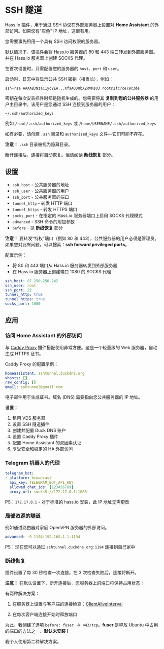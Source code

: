 # SSH 隧道

Hass.io 插件，用于通过 SSH 协议在外部服务器上设置对 **Home Assistant** 的外部访问。如果您有“灰色” IP 地址，这很有用。

您需要事先租用一个具有 SSH 访问权限的服务器。

默认情况下，该插件会将 Hass.io 服务器的 80 和 443 端口转发到外部服务器。并在 Hass.io 服务器上创建 SOCKS 代理。

在首次设置时，只需配置您的服务器的 `host`、`port` 和 `user`。

启动时，日志中将显示公共 SSH 密钥（相当长），例如：

```
ssh-rsa AAAAB3NzaC1yc2EA...XfsAODObXZRVMI03 root@2fc7ce79c3de
```

密钥在每次安装插件时都是随机生成的。您需要将其 **复制到您的公共服务器** 的用户主目录中，该用户是您通过 SSH 连接到服务器的用户：

`~/.ssh/authorized_keys`

例如 `/root/.ssh/authorized_keys` 或 `/home/USERNAME/.ssh/authorized_keys`

如有必要，请创建 `.ssh` 目录和 `authorized_keys` 文件—它们可能不存在。

**注意！** `.ssh` 目录被视为隐藏目录。

断开连接后，连接将自动恢复。但请阅读 **断线恢复** 部分。

## 设置

- `ssh_host` - 公共服务器的地址
- `ssh_user` - 公共服务器的用户
- `ssh_port` - 公共服务器的端口
- `tunnel_http` - 转发 HTTP 端口
- `tunnel_https` - 转发 HTTPS 端口
- `socks_port` - 在指定的 Hass.io 服务器端口上启用 SOCKS 代理模式
- `advanced` - SSH 命令的附加参数
- `before` - 见 **断线恢复** 部分

**注意！** 要转发“特权”端口（例如 80 和 443），公共服务器的用户必须是管理员。如果您对此有问题，可以搜索：**ssh forward privileged ports**。

配置示例：

- 将 80 和 443 端口从 Hass.io 服务器转发到外部服务器
- 在 Hass.io 服务器上创建端口 1080 的 SOCKS 代理

```yaml
ssh_host: 87.250.250.242
ssh_user: root
ssh_port: 22
tunnel_http: true
tunnel_https: true
socks_port: 1080
```

## 应用

### 访问 Home Assistant 的外部访问

与 [Caddy Proxy](https://github.com/bestlibre/hassio-addons/tree/master/caddy_proxy) 插件搭配使用非常方便。这是一个轻量级的 Web 服务器，自动生成 HTTPS 证书。

Caddy Proxy 的配置示例：

```yaml
homeassistant: sshtunnel.duckdns.org
vhosts: []
raw_config: []
email: sshtunnel@gmail.com
```

电子邮件用于生成证书。域名 (DNS) 需要指向您公共服务器的 IP 地址。

**设置：**

1. 租用 VDS 服务器
2. 设置 SSH 隧道插件
3. 创建并配置 Duck DNS 账户
4. 设置 Caddy Proxy 插件
5. 配置 Home Assistant 的双因素认证
6. 享受安全和稳定的 HA 外部访问

### Telegram 机器人的代理

```yaml
telegram_bot:
- platform: broadcast
  api_key: TELEGRAM_BOT_API_KEY
  allowed_chat_ids: [123456789]
  proxy_url: socks5://172.17.0.1:1080
```

PS：`172.17.0.1` - 对于标准的 hass.io 安装，此 IP 地址无需更改

### 局部资源的隧道

例如通过路由器对家庭 OpenVPN 服务器的外部访问。

```yaml
advanced: -R 1194:192.168.1.1:1194
```

PS：现在您可以通过 `sshtunnel.duckdns.org:1194` 连接到自己家中

### 断线恢复

插件设置了每 30 秒检查一次连接。在 3 次检查失败后，连接将断开。

**注意！** 在默认设置下，断开连接后，您服务器上的端口将保持占用状态！

有两种解决方案：

1. 在服务器上设置与客户端的连接检查：[ClientAliveInterval](https://sys-adm.in/os/nix/429-centos-increase-ssh-session-timeout.html)

2. 在每次客户端连接开始时释放端口

为此，我创建了选项 `before: fuser -k 443/tcp`。**fuser** 是释放 Ubuntu 中占用的端口的方法之一，**默认未安装！**

我个人使用第二种解决方案。